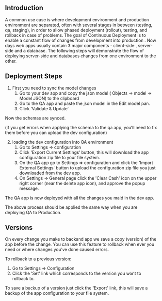## Introduction
A common use case is where development environment and production environment are separated, often with several stages in between (testing, qa, staging), in order to allow phased deployment (rollout), testing, and rollback in case of problems.
The goal of Continuous Deployment is to enable a constant flow of changes from development into production .
Now days web apps usually contain 3 major components - client-side , server-side and a database.
The following steps will demonstrate the flow of deploying server-side and databases changes from one environment to the other.

## Deployment Steps
1. First you need to sync the model changes
    1. Go to your dev app and copy the json model ( Objects => model => Model JSON) to the clipboard
    2. Go to the QA app and paste the json model in the Edit model pan.
    3. Click 'Validate & Update'

Now the schemas are synced.

 (if you get errors when applying the schema to the qa app, you'll need to fix them before you can upload the dev configuration)

2. loading the dev configuration into QA environment
    1. Go to Settings => configuration
    2. Click 'Export Current Settings' button, this will download the app configuration zip file to your file system.
    3. On the QA app go to Settings => configuration and  click the 'Import External Settings' button to upload the configuration zip file you just downloaded from the dev app.
    4. On Settings => General page click the 'Clear Cash' icon on the upper right corner (near the delete app icon), and approve the popup message.

The QA app is now deployed with all the changes you maid in the dev app.

The above process should be applied the same way when you are deploying QA to Production.

## Versions

On every change you make to backand app we save a copy (version) of the app before the change.
You can use this feature to rollback when ever you need or where changes you've done caused errors.


To rollback to a previous version:


1. Go to Settings => Configuration
2. Click the 'Set' link which corresponds to the version you wont to rollback to.

To save a backup of a version just click the 'Export' link, this will save a backup of the app configuration to your file system.

